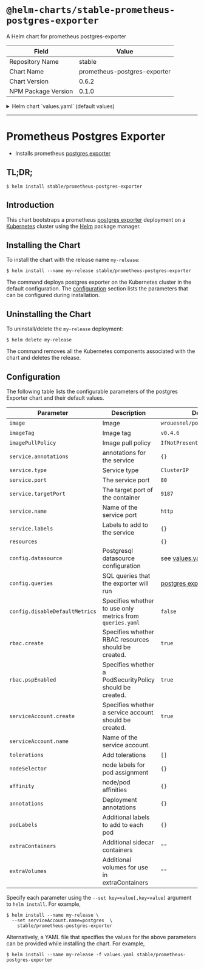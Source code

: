 # `@helm-charts/stable-prometheus-postgres-exporter`

A Helm chart for prometheus postgres-exporter

| Field               | Value                        |
| ------------------- | ---------------------------- |
| Repository Name     | stable                       |
| Chart Name          | prometheus-postgres-exporter |
| Chart Version       | 0.6.2                        |
| NPM Package Version | 0.1.0                        |

<details>

<summary>Helm chart `values.yaml` (default values)</summary>

```yaml
# Default values for prometheus-postgres-exporter.
# This is a YAML-formatted file.
# Declare variables to be passed into your templates.

replicaCount: 1

image:
  repository: wrouesnel/postgres_exporter
  tag: v0.4.7
  pullPolicy: IfNotPresent

service:
  type: ClusterIP
  port: 80
  targetPort: 9187
  name: http
  labels: {}
  annotations: {}

resources:
  {}
  # We usually recommend not to specify default resources and to leave this as a conscious
  # choice for the user. This also increases chances charts run on environments with little
  # resources, such as Minikube. If you do want to specify resources, uncomment the following
  # lines, adjust them as necessary, and remove the curly braces after 'resources:'.
  # limits:
  #   cpu: 100m
  #    memory: 128Mi
  # requests:
  #   cpu: 100m
  #   memory: 128Mi

rbac:
  # Specifies whether RBAC resources should be created
  create: true
  # Specifies whether a PodSecurityPolicy should be created
  pspEnabled: true
serviceAccount:
  # Specifies whether a ServiceAccount should be created
  create: true
  # The name of the ServiceAccount to use.
  # If not set and create is true, a name is generated using the fullname template
  name:

config:
  datasource:
    host:
    user: postgres
    # Only one of password and passwordSecret can be specified
    password: somepassword
    # Specify passwordSecret if DB password is stored in secret.
    passwordSecret: {}
    # Secret name
    #  name:
    # Password key inside secret
    #  key:
    port: '5432'
    database: ''
    sslmode: disable
  disableDefaultMetrics: false
  # this are the defaults queries that the exporter will run, extracted from: https://github.com/wrouesnel/postgres_exporter/blob/master/queries.yaml
  queries: |-
    pg_replication:
      query: "SELECT EXTRACT(EPOCH FROM (now() - pg_last_xact_replay_timestamp()))::INT as lag"
      metrics:
        - lag:
            usage: "GAUGE"
            description: "Replication lag behind master in seconds"

    pg_postmaster:
      query: "SELECT pg_postmaster_start_time as start_time_seconds from pg_postmaster_start_time()"
      metrics:
        - start_time_seconds:
            usage: "GAUGE"
            description: "Time at which postmaster started"

    pg_stat_user_tables:
      query: "SELECT schemaname, relname, seq_scan, seq_tup_read, idx_scan, idx_tup_fetch, n_tup_ins, n_tup_upd, n_tup_del, n_tup_hot_upd, n_live_tup, n_dead_tup, n_mod_since_analyze, last_vacuum, last_autovacuum, last_analyze, last_autoanalyze, vacuum_count, autovacuum_count, analyze_count, autoanalyze_count FROM pg_stat_user_tables"
      metrics:
        - schemaname:
            usage: "LABEL"
            description: "Name of the schema that this table is in"
        - relname:
            usage: "LABEL"
            description: "Name of this table"
        - seq_scan:
            usage: "COUNTER"
            description: "Number of sequential scans initiated on this table"
        - seq_tup_read:
            usage: "COUNTER"
            description: "Number of live rows fetched by sequential scans"
        - idx_scan:
            usage: "COUNTER"
            description: "Number of index scans initiated on this table"
        - idx_tup_fetch:
            usage: "COUNTER"
            description: "Number of live rows fetched by index scans"
        - n_tup_ins:
            usage: "COUNTER"
            description: "Number of rows inserted"
        - n_tup_upd:
            usage: "COUNTER"
            description: "Number of rows updated"
        - n_tup_del:
            usage: "COUNTER"
            description: "Number of rows deleted"
        - n_tup_hot_upd:
            usage: "COUNTER"
            description: "Number of rows HOT updated (i.e., with no separate index update required)"
        - n_live_tup:
            usage: "GAUGE"
            description: "Estimated number of live rows"
        - n_dead_tup:
            usage: "GAUGE"
            description: "Estimated number of dead rows"
        - n_mod_since_analyze:
            usage: "GAUGE"
            description: "Estimated number of rows changed since last analyze"
        - last_vacuum:
            usage: "GAUGE"
            description: "Last time at which this table was manually vacuumed (not counting VACUUM FULL)"
        - last_autovacuum:
            usage: "GAUGE"
            description: "Last time at which this table was vacuumed by the autovacuum daemon"
        - last_analyze:
            usage: "GAUGE"
            description: "Last time at which this table was manually analyzed"
        - last_autoanalyze:
            usage: "GAUGE"
            description: "Last time at which this table was analyzed by the autovacuum daemon"
        - vacuum_count:
            usage: "COUNTER"
            description: "Number of times this table has been manually vacuumed (not counting VACUUM FULL)"
        - autovacuum_count:
            usage: "COUNTER"
            description: "Number of times this table has been vacuumed by the autovacuum daemon"
        - analyze_count:
            usage: "COUNTER"
            description: "Number of times this table has been manually analyzed"
        - autoanalyze_count:
            usage: "COUNTER"
            description: "Number of times this table has been analyzed by the autovacuum daemon"

    pg_statio_user_tables:
      query: "SELECT schemaname, relname, heap_blks_read, heap_blks_hit, idx_blks_read, idx_blks_hit, toast_blks_read, toast_blks_hit, tidx_blks_read, tidx_blks_hit FROM pg_statio_user_tables"
      metrics:
        - schemaname:
            usage: "LABEL"
            description: "Name of the schema that this table is in"
        - relname:
            usage: "LABEL"
            description: "Name of this table"
        - heap_blks_read:
            usage: "COUNTER"
            description: "Number of disk blocks read from this table"
        - heap_blks_hit:
            usage: "COUNTER"
            description: "Number of buffer hits in this table"
        - idx_blks_read:
            usage: "COUNTER"
            description: "Number of disk blocks read from all indexes on this table"
        - idx_blks_hit:
            usage: "COUNTER"
            description: "Number of buffer hits in all indexes on this table"
        - toast_blks_read:
            usage: "COUNTER"
            description: "Number of disk blocks read from this table's TOAST table (if any)"
        - toast_blks_hit:
            usage: "COUNTER"
            description: "Number of buffer hits in this table's TOAST table (if any)"
        - tidx_blks_read:
            usage: "COUNTER"
            description: "Number of disk blocks read from this table's TOAST table indexes (if any)"
        - tidx_blks_hit:
            usage: "COUNTER"
            description: "Number of buffer hits in this table's TOAST table indexes (if any)"

    pg_database:
      query: " SELECT pg_database.datname, pg_database_size(pg_database.datname) as size FROM pg_database"
      metrics:
        - datname:
            usage: "LABEL"
            description: "Name of the database"
        - size:
            usage: "GAUGE"
            description: "Disk space used by the database"

nodeSelector: {}

tolerations: []

affinity: {}

annotations: {}

podLabels: {}

# Additional sidecar containers, e. g. for a database proxy, such as Google's cloudsql-proxy
extraContainers: |

# Additional volumes, e. g. for secrets used in an extraContainer
extraVolumes: |
```

</details>

---

# Prometheus Postgres Exporter

- Installs prometheus [postgres exporter](https://github.com/wrouesnel/postgres_exporter)

## TL;DR;

```console
$ helm install stable/prometheus-postgres-exporter
```

## Introduction

This chart bootstraps a prometheus [postgres exporter](https://github.com/wrouesnel/postgres_exporter) deployment on a [Kubernetes](http://kubernetes.io) cluster using the [Helm](https://helm.sh) package manager.

## Installing the Chart

To install the chart with the release name `my-release`:

```console
$ helm install --name my-release stable/prometheus-postgres-exporter
```

The command deploys postgres exporter on the Kubernetes cluster in the default configuration. The [configuration](#configuration) section lists the parameters that can be configured during installation.

## Uninstalling the Chart

To uninstall/delete the `my-release` deployment:

```console
$ helm delete my-release
```

The command removes all the Kubernetes components associated with the chart and deletes the release.

## Configuration

The following table lists the configurable parameters of the postgres Exporter chart and their default values.

| Parameter                      | Description                                               | Default                                                                                               |
| ------------------------------ | --------------------------------------------------------- | ----------------------------------------------------------------------------------------------------- |
| `image`                        | Image                                                     | `wrouesnel/postgres_exporter`                                                                         |
| `imageTag`                     | Image tag                                                 | `v0.4.6`                                                                                              |
| `imagePullPolicy`              | Image pull policy                                         | `IfNotPresent`                                                                                        |
| `service.annotations`          | annotations for the service                               | `{}`                                                                                                  |
| `service.type`                 | Service type                                              | `ClusterIP`                                                                                           |
| `service.port`                 | The service port                                          | `80`                                                                                                  |
| `service.targetPort`           | The target port of the container                          | `9187`                                                                                                |
| `service.name`                 | Name of the service port                                  | `http`                                                                                                |
| `service.labels`               | Labels to add to the service                              | `{}`                                                                                                  |
| `resources`                    |                                                           | `{}`                                                                                                  |
| `config.datasource`            | Postgresql datasource configuration                       | see [values.yaml](values.yaml)                                                                        |
| `config.queries`               | SQL queries that the exporter will run                    | [postgres exporter defaults](https://github.com/wrouesnel/postgres_exporter/blob/master/queries.yaml) |
| `config.disableDefaultMetrics` | Specifies whether to use only metrics from `queries.yaml` | `false`                                                                                               |
| `rbac.create`                  | Specifies whether RBAC resources should be created.       | `true`                                                                                                |
| `rbac.pspEnabled`              | Specifies whether a PodSecurityPolicy should be created.  | `true`                                                                                                |
| `serviceAccount.create`        | Specifies whether a service account should be created.    | `true`                                                                                                |
| `serviceAccount.name`          | Name of the service account.                              |                                                                                                       |
| `tolerations`                  | Add tolerations                                           | `[]`                                                                                                  |
| `nodeSelector`                 | node labels for pod assignment                            | `{}`                                                                                                  |
| `affinity`                     | node/pod affinities                                       | `{}`                                                                                                  |
| `annotations`                  | Deployment annotations                                    | `{}`                                                                                                  |
| `podLabels`                    | Additional labels to add to each pod                      | `{}`                                                                                                  |
| `extraContainers`              | Additional sidecar containers                             | `""`                                                                                                  |
| `extraVolumes`                 | Additional volumes for use in extraContainers             | `""`                                                                                                  |

Specify each parameter using the `--set key=value[,key=value]` argument to `helm install`. For example,

```console
$ helm install --name my-release \
  --set serviceAccount.name=postgres  \
    stable/prometheus-postgres-exporter
```

Alternatively, a YAML file that specifies the values for the above parameters can be provided while installing the chart. For example,

```console
$ helm install --name my-release -f values.yaml stable/prometheus-postgres-exporter
```
